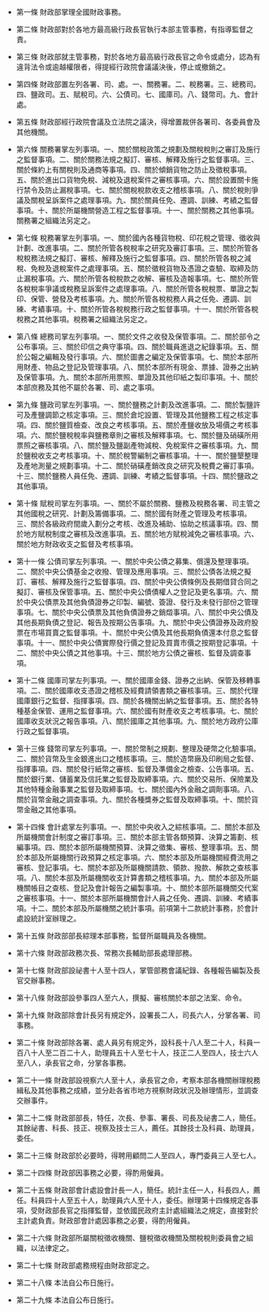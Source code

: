* 第一條 財政部掌理全國財政事務。

* 第二條 財政部對於各地方最高級行政長官執行本部主管事務，有指導監督之責。

* 第三條 財政部就主管事務，對於各地方最高級行政長官之命令或處分，認為有違背法令或逾越權限者，得提經行政院會議議決後，停止或撤銷之。

* 第四條 財政部置左列各署、司、處。一、關務署。二、稅務署。三、總務司。四、鹽政司。五、賦稅司。六、公債司。七、國庫司。八、錢幣司。九、會計處。

* 第五條 財政部經行政院會議及立法院之議決，得增置裁併各署司、各委員會及其他機關。

* 第六條 關務署掌左列事項。一、關於關稅政策之規劃及關稅稅則之審訂及施行之監督事項。二、關於關務法規之擬訂、審核、解釋及施行之監督事項。三、關於條約上有關稅則及通商等事項。四、關於傾銷貨物之防止及徵稅事項。五、關於進出口貨物免稅、減稅及退稅案件之審核事項。六、關於設置關卡施行禁令及防止漏稅事項。七、關於關稅稅款收支之稽核事項。八、關於稅則爭議及關稅呈訴案件之處理事項。九、關於關員任免、遷調、訓練、考績之監督事項。十、關於所屬機關營造工程之監督事項。十一、關於關務之其他事項。關務署之組織法另定之。

* 第七條 稅務署掌左列事項。一、關於國內各種貨物稅、印花稅之管理、徵收與計劃、改進事項。二、關於所管各稅稅率之研究及審訂事項。三、關於所管各稅稅務法規之擬訂、審核、解釋及施行之監督事項。四、關於所管各稅之減稅、免稅及退稅案件之處理事項。五、關於徵稅貨物及憑證之查驗、取締及防止漏稅事項。六、關於所管各稅稅款之收解、審核及造報事項。七、關於所管各稅稅率爭議或稅務呈訴案件之處理事項。八、關於所管各稅稅票、單證之製印、保管、營發及考核事項。九、關於所管各稅稅務人員之任免、遷調、訓練、考績事項。十、關於所管各稅稅務行政之監督事項。十一、關於所管各稅稅務之其他事項。稅務署之組織法另定之。

* 第八條 總務司掌左列事項。一、關於文件之收發及保管事項。二、關於部令之公布事項。三、關於印信之典守事項。四、關於職員進退之紀錄事項。五、關於公報之編輯及發行事項。六、關於圖書之編定及保管事項。七、關於本部所用財產、物品之登記及管理事項。八、關於本部所有現金、票據、證券之出納及保管事項。九、關於本部所用票照、單證及其他印紙之製印事項。十、關於本部庶務及其他不屬於各署、司、處之事項。

* 第九條 鹽政司掌左列事項。一、關於鹽務之計劃及改進事項。二、關於製鹽許可及產鹽調節之核定事項。三、關於倉坨設置、管理及其他鹽務工程之核定事項。四、關於鹽質檢查、改良之考核事項。五、關於產鹽收放及場價之考核事項。六、關於鹽稅稅率與鹽務章則之審核及解釋事項。七、關於鹽及硝磺所用票照之審核事項。八、關於鹽及鹽副產物減稅、免稅案件之審核事項。九、關於鹽稅收支之考核事項。十、關於稅警編制之審核事項。十一、關於鹽墾整理及產地測量之規劃事項。十二、關於硝磺產銷改良之研究及稅費之審訂事項。十三、關於鹽務人員任免、遷調、訓練、考績之監督事項。十四、關於鹽政之其他事項。

* 第十條 賦稅司掌左列事項。一、關於不屬於關務、鹽務及稅務各署、司主管之其他國稅之研究、計劃及籌備事項。二、關於國有財產之管理及考核事項。三、關於各級政府間歲入劃分之考核、改進及補助、協助之核議事項。四、關於地方賦稅制度之審核及改進事項。五、關於地方賦稅減免之審核事項。六、關於地方財政收支之監督及考核事項。

* 第十一條 公債司掌左列事項。一、關於中央公債之募集、償還及整理事項。二、關於中央公債基金之收撥、管理及應用事項。三、關於公債各法規之擬訂、審核、解釋及施行之監督事項。四、關於中央公債條例及長期借貸合同之擬訂、審核及保管事項。五、關於中央公債債權人之登記及更名事項。六、關於中央公債票及其他負債證券之印製、編號、簽證、發行及未發行部份之管理事項。七、關於中央公債票及其他負債證券之銷燬事項。八、關於中央公債及其他長期負債之登記、報告及按期公告事項。九、關於中央公債證券及政府股票在市場買賣之監督事項。十、關於中央公債及其他長期負債還本付息之監督事項。十一、關於中央公債實際發行價之登記及買賣市價之按期登記事項。十二、關於中央公債之其他事項。十三、關於地方公債之審核、監督及調查事項。

* 第十二條 國庫司掌左列事項。一、關於國庫金錢、證券之出納、保管及移轉事項。二、關於國庫收支憑證之稽核及經費請領書類之審核事項。三、關於代理國庫銀行之監督、指揮事項。四、關於各機關出納之監督事項。五、關於各特種基金保管、運用之監督事項。六、關於國有財產收支之考核事項。七、關於國庫收支狀況之報告事項。八、關於國庫之其他事項。九、關於地方政府公庫行政之監督事項。

* 第十三條 錢幣司掌左列事項。一、關於幣制之規劃、整理及硬幣之化驗事項。二、關於貨幣及生金銀進出口之稽核事項。三、關於造幣廠及印刷局之監督、指揮事項。四、關於發行紙幣之審核、監督及準備金之檢查、公告事項。五、關於銀行業、儲蓄業及信託業之監督及取締事項。六、關於交易所、保險業及其他特種金融事業之監督及取締事項。七、關於國內外金融之調劑事項。八、關於貨幣金融之調查事項。九、關於各種獎券之監督及取締事項。十、關於貨幣金融之其他事項。

* 第十四條 會計處掌左列事項。一、關於中央收入之綜核事項。二、關於本部及所屬機關會計制度之審訂事項。三、關於本部主管各類預算、決算之籌劃、核編事項。四、關於本部所屬機關預算、決算之徵集、審核、整理事項。五、關於本部及所屬機關行政預算之核定事項。六、關於本部及所屬機關經費流用之審核、登記事項。七、關於本部及所屬機關請款、領款、撥款、解款之查核事項。八、關於本部及所屬機關收支計算書類之稽核事項。九、關於本部及所屬機關帳目之查核、登記及會計報告之編製事項。十、關於本部所屬機關交代案之審核事項。十一、關於本部所屬機關會計人員之任免、遷調、訓練、考績事項。十二、關於本部及所屬機關之統計事項。前項第十二款統計事務，於會計處設統計室辦理之。

* 第十五條 財政部部長綜理本部事務，監督所屬職員及各機關。

* 第十六條 財政部政務次長、常務次長輔助部長處理部務。

* 第十七條 財政部設祕書十人至十四人，掌管部務會議紀錄、各種報告編製及長官交辦事務。

* 第十八條 財政部設參事四人至六人，撰擬、審核關於本部之法案、命令。

* 第十九條 財政部除會計長另有規定外，設署長二人，司長六人，分掌各署、司事務。

* 第二十條 財政部除各署、處人員另有規定外，設科長十八人至二十人，科員一百八十人至二百二十人，助理員五十人至七十人，技正二人至四人，技士六人至八人，承長官之命，分掌各事務。

* 第二十一條 財政部設視察六人至十人，承長官之命，考察本部各機關辦理稅務緝私及其他事務之成績，並分赴各省市地方視察財政狀況及辦理情形，並調查交辦事件。

* 第二十二條 財政部部長，特任，次長、參事、署長、司長及祕書二人，簡任。其餘祕書、科長、技正、視察及技士三人，薦任。其餘技士及科員、助理員，委任。

* 第二十三條 財政部於必要時，得聘用顧問二人至四人，專門委員三人至七人。

* 第二十四條 財政部因事務之必要，得酌用僱員。

* 第二十五條 財政部會計處設會計長一人，簡任。統計主任一人，科長四人，薦任。科員四十人至五十人，助理員六人至十人，委任。辦理第十四條規定各事項，受財政部長官之指揮監督，並依國民政府主計處組織法之規定，直接對於主計處負責。財政部會計處因事務之必要，得酌用僱員。

* 第二十六條 財政部所屬關稅徵收機關、鹽稅徵收機關及關稅稅則委員會之組織，以法律定之。

* 第二十七條 財政部處務規程由財政部定之。

* 第二十八條 本法自公布日施行。

* 第二十九條 本法自公布日施行。

